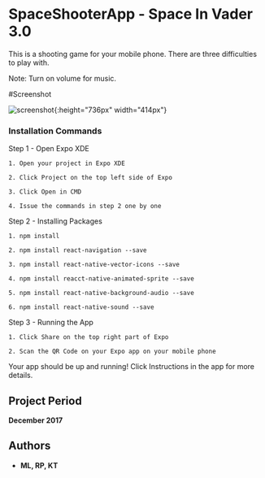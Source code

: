 # SpaceShooterApp - Space In Vader 3.0

This is a shooting game for your mobile phone. There are three difficulties to play with.

Note: Turn on volume for music.

#Screenshot

![screenshot](https://user-images.githubusercontent.com/22303130/33531547-56fa8b6e-d843-11e7-9ed6-5d2785d0ead2.PNG){:height="736px" width="414px"}


### Installation Commands

Step 1 - Open Expo XDE

```
1. Open your project in Expo XDE

2. Click Project on the top left side of Expo

3. Click Open in CMD

4. Issue the commands in step 2 one by one

```

Step 2 - Installing Packages

```
1. npm install

2. npm install react-navigation --save

3. npm install react-native-vector-icons --save

4. npm install reacct-native-animated-sprite --save

5. npm install react-native-background-audio --save

6. npm install react-native-sound --save

```

Step 3 - Running the App

```
1. Click Share on the top right part of Expo

2. Scan the QR Code on your Expo app on your mobile phone

```

Your app should be up and running! Click Instructions in the app for more details.


## Project Period

**December 2017**


## Authors

* **ML, RP, KT** 